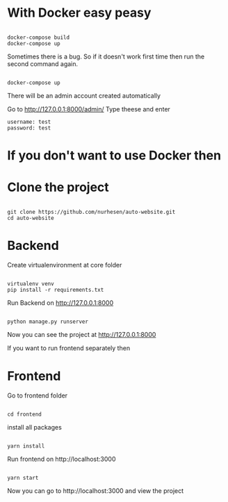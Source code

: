 # With Docker easy peasy

```

docker-compose build
docker-compose up

```

Sometimes there is a bug. So if it doesn't work first time then run the second command again.

```

docker-compose up

```


There will be an admin account created automatically

Go to http://127.0.0.1:8000/admin/
Type theese and enter

```
username: test
password: test

```


# If you don't want to use Docker then



# Clone the project

```

git clone https://github.com/nurhesen/auto-website.git
cd auto-website

```

# Backend

Create virtualenvironment at core folder

```

virtualenv venv
pip install -r requirements.txt

```

Run Backend on http://127.0.0.1:8000

```

python manage.py runserver

```
Now you can see the project at http://127.0.0.1:8000

If you want to run frontend separately then

# Frontend

Go to frontend folder

```

cd frontend

```

install all packages

```

yarn install

```

Run frontend on http://localhost:3000

```

yarn start

```
Now you can go to http://localhost:3000 and view the project
